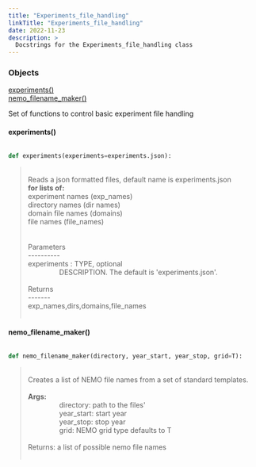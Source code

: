 ```yaml
---
title: "Experiments_file_handling"
linkTitle: "Experiments_file_handling"
date: 2022-11-23
description: >
  Docstrings for the Experiments_file_handling class
---
```

### Objects

[experiments()](#experiments)<br />
[nemo_filename_maker()](#nemo_filename_maker)<br />

Set of functions to control basic experiment file handling
#### experiments()
```python

def experiments(experiments=experiments.json):
```
> <br />
> Reads a json formatted files, default name is experiments.json<br />
> <b>for lists of:</b><br />
>   experiment names (exp_names)<br />
>   directory names (dir names)<br />
>   domain file names (domains)<br />
>   file names (file_names)<br />
> <br />
> <br />
> Parameters<br />
> ----------<br />
> experiments : TYPE, optional<br />
> &nbsp;&nbsp;&nbsp;&nbsp;&nbsp;&nbsp;&nbsp;&nbsp;&nbsp;&nbsp;&nbsp;&nbsp;&nbsp;&nbsp;&nbsp;  DESCRIPTION. The default is 'experiments.json'.<br />
> <br />
> Returns<br />
> -------<br />
> exp_names,dirs,domains,file_names<br />
> <br />
#### nemo_filename_maker()
```python

def nemo_filename_maker(directory, year_start, year_stop, grid=T):
```
> <br />
> Creates a list of NEMO file names from a set of standard templates.<br />
> <br />
> <b>Args:</b><br />
> &nbsp;&nbsp;&nbsp;&nbsp;&nbsp;&nbsp;&nbsp;&nbsp;&nbsp;&nbsp;&nbsp;&nbsp;&nbsp;&nbsp;&nbsp;  directory: path to the files'<br />
> &nbsp;&nbsp;&nbsp;&nbsp;&nbsp;&nbsp;&nbsp;&nbsp;&nbsp;&nbsp;&nbsp;&nbsp;&nbsp;&nbsp;&nbsp;  year_start: start year<br />
> &nbsp;&nbsp;&nbsp;&nbsp;&nbsp;&nbsp;&nbsp;&nbsp;&nbsp;&nbsp;&nbsp;&nbsp;&nbsp;&nbsp;&nbsp;  year_stop: stop year<br />
> &nbsp;&nbsp;&nbsp;&nbsp;&nbsp;&nbsp;&nbsp;&nbsp;&nbsp;&nbsp;&nbsp;&nbsp;&nbsp;&nbsp;&nbsp;  grid: NEMO grid type defaults to T<br />
> <br />
> Returns: a list of possible nemo file names<br />
> <br />